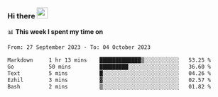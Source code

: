 ### Hi there <a href="https://www.gautamkrishnar.com/"><img src="https://media.giphy.com/media/hvRJCLFzcasrR4ia7z/giphy.gif" width="25px"></a>

📊 **This week I spent my time on**

<!--START_SECTION:waka-->

```txt
From: 27 September 2023 - To: 04 October 2023

Markdown     1 hr 13 mins    █████████████▒░░░░░░░░░░░   53.25 %
Go           50 mins         █████████░░░░░░░░░░░░░░░░   36.60 %
Text         5 mins          █░░░░░░░░░░░░░░░░░░░░░░░░   04.26 %
Ezhil        3 mins          ▓░░░░░░░░░░░░░░░░░░░░░░░░   02.57 %
Bash         2 mins          ▒░░░░░░░░░░░░░░░░░░░░░░░░   01.82 %
```

<!--END_SECTION:waka-->
